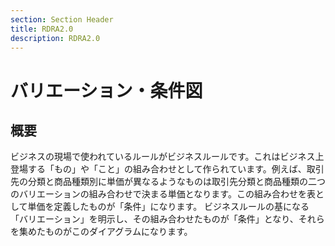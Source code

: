 ```yaml
---
section: Section Header
title: RDRA2.0
description: RDRA2.0
---
```


# バリエーション・条件図

## 概要

ビジネスの現場で使われているルールがビジネスルールです。これはビジネス上登場する「もの」や「こと」の組み合わせとして作られています。例えば、取引先の分類と商品種類別に単価が異なるようなものは取引先分類と商品種類の二つのバリエーションの組み合わせで決まる単価となります。この組み合わせを表として単価を定義したものが「条件」になります。
ビジネスルールの基になる「バリエーション」を明示し、その組み合わせたものが「条件」となり、それらを集めたものがこのダイアグラムになります。



